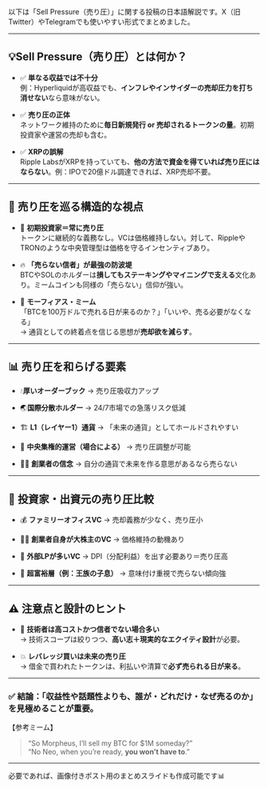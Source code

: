 以下は「Sell Pressure（売り圧）」に関する投稿の日本語解説です。X（旧Twitter）やTelegramでも使いやすい形式でまとめました。

---

## 💡Sell Pressure（売り圧）とは何か？

- ✅ **単なる収益では不十分**  
    例：Hyperliquidが高収益でも、**インフレやインサイダーの売却圧力を打ち消せない**なら意味がない。
    
- ✅ **売り圧の正体**  
    ネットワーク維持のために**毎日新規発行 or 売却されるトークンの量**。初期投資家や運営の売却も含む。
    
- ✅ **XRPの誤解**  
    Ripple LabsがXRPを持っていても、**他の方法で資金を得ていれば売り圧にはならない**。例：IPOで20億ドル調達できれば、XRP売却不要。
    

---

## 🔁 売り圧を巡る構造的な視点

- 🚫 **初期投資家＝常に売り圧**  
    トークンに継続的な義務なし。VCは価格維持しない。対して、RippleやTRONのような中央管理型は価格を守るインセンティブあり。
    
- 🔥 **「売らない信者」が最強の防波堤**  
    BTCやSOLのホルダーは**損してもステーキングやマイニングで支える**文化あり。ミームコインも同様の「売らない」信仰が強い。
    
- 🧠 **モーフィアス・ミーム**  
    「BTCを100万ドルで売れる日が来るのか？」「いいや、売る必要がなくなる」  
    → 通貨としての終着点を信じる思想が**売却欲を減らす**。
    

---

## 📊 売り圧を和らげる要素

- 💧**厚いオーダーブック** → 売り圧吸収力アップ
    
- 🌏**国際分散ホルダー** → 24/7市場での急落リスク低減
    
- 🏗 **L1（レイヤー1）通貨** → 「未来の通貨」としてホールドされやすい
    
- 🧱 **中央集権的運営（場合による）** → 売り圧調整が可能
    
- 🧑‍💼 **創業者の信念** → 自分の通貨で未来を作る意思があるなら売らない
    

---

## 🤝 投資家・出資元の売り圧比較

- 💰 **ファミリーオフィスVC** → 売却義務が少なく、売り圧小
    
- 🧔‍♂️ **創業者自身が大株主のVC** → 価格維持の動機あり
    
- 💸 **外部LPが多いVC** → DPI（分配利益）を出す必要あり＝売り圧高
    
- 🏦 **超富裕層（例：王族の子息）** → 意味付け重視で売らない傾向強
    

---

## ⚠️ 注意点と設計のヒント

- 🧮 **技術者は高コストかつ信者でない場合多い**  
    → 技術スコープは絞りつつ、**高い志＋現実的なエクイティ設計**が必要。
    
- 💥 **レバレッジ買いは未来の売り圧**  
    → 借金で買われたトークンは、利払いや清算で**必ず売られる日が来る**。
    

---

### ✅ 結論：「収益性や話題性よりも、**誰が・どれだけ・なぜ売るのか**」を見極めることが重要。

【参考ミーム】

> “So Morpheus, I’ll sell my BTC for $1M someday?”  
> “No Neo, when you’re ready, **you won’t have to**.”

---

必要であれば、画像付きポスト用のまとめスライドも作成可能です📊